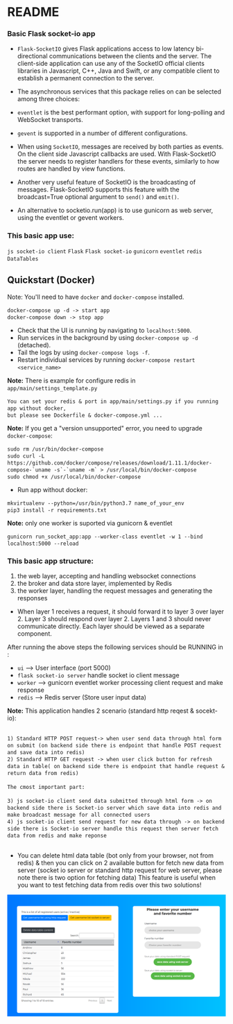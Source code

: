 # README # 

### Basic Flask socket-io app ###

* `Flask-SocketIO` gives Flask applications access to low latency bi-directional communications between the clients and the server. The client-side application can use any of the SocketIO official clients libraries in Javascript, C++, Java and Swift, or any compatible client to establish a permanent connection to the server.
* The asynchronous services that this package relies on can be selected among three choices:

 * `eventlet` is the best performant option, with support for long-polling and WebSocket transports.
 * `gevent` is supported in a number of different configurations. 
 
 * When using `SocketIO`, messages are received by both parties as events. On the client side Javascript callbacks are used. With Flask-SocketIO the server needs to register handlers for these events, similarly to how routes are handled by view functions.
 * Another very useful feature of SocketIO is the broadcasting of messages. Flask-SocketIO supports this feature with the broadcast=True optional argument to `send()` and `emit()`. 
 
 * An alternative to socketio.run(app) is to use gunicorn as web server, using the eventlet or gevent workers.
 
 
### This basic app use: ###
`js socket-io client` `Flask` `Flask socket-io` `gunicorn` `eventlet` `redis` `DataTables`


## Quickstart (Docker)
Note: You'll need to have `docker` and `docker-compose` installed.
```
docker-compose up -d -> start app 
docker-compose down -> stop app
```
* Check that the UI is running by navigating to `localhost:5000`.
* Run services in the background by using `docker-compose up -d` (detached).
* Tail the logs by using `docker-compose logs -f`.
* Restart individual services by running `docker-compose restart <service_name>`

**Note:** There is example for configure redis in `app/main/settings_template.py` 
```
You can set your redis & port in app/main/settings.py if you running app without docker, 
but please see Dockerfile & docker-compose.yml ... 

```

**Note:** If you get a "version unsupported" error, you need to upgrade `docker-compose`:
```
sudo rm /usr/bin/docker-compose
sudo curl -L https://github.com/docker/compose/releases/download/1.11.1/docker-compose-`uname -s`-`uname -m` > /usr/local/bin/docker-compose
sudo chmod +x /usr/local/bin/docker-compose
```
* Run app without docker:

```
mkvirtualenv --python=/usr/bin/python3.7 name_of_your_env
pip3 install -r requirements.txt
```
**Note:** only one worker is suported via gunicorn & eventlet
```
gunicorn run_socket_app:app --worker-class eventlet -w 1 --bind localhost:5000 --reload
```
### This basic app structure: ###
1. the web layer, accepting and handling websocket connections
2. the broker and data store layer, implemented by Redis
3. the worker layer, handling the request messages and generating the responses

* When layer 1 receives a request, it should forward it to layer 3 over layer 2. Layer 3 should respond over layer 2. Layers 1 and 3 should never communicate directly. Each layer should be viewed as a separate component.



After running the above steps the following services should be RUNNING in :
- `ui`  --> User interface (port 5000)
- `flask socket-io server` handle socket io client message
- `worker` --> gunicorn eventlet worker processing client request and make response  
- `redis` --> Redis server (Store user input data)

**Note:**  This application handles 2 scenario (standard http reqest & socekt-io):

```

1) Standard HTTP POST request-> when user send data through html form on submit (on backend side there is endpoint that handle POST request and save data into redis)
2) Standard HTTP GET request -> when user click button for refresh data in table( on backend side there is endpoint that handle request & return data from redis)

The cmost important part:

3) js socket-io client send data submitted through html form -> on backend side there is Socket-io server which save data into redis and make broadcast message for all connected users
4) js socket-io client send request for new data through -> on backend side there is Socket-io server handle this request then server fetch data from redis and make reponse
 
```

* You can delete html data table (bot only from your browser, not from redis) & then you can click on 2 available button for fetch new data from server
(socket io server or standard http request for web server, please note there is two option for fetching data)
This feature is useful when you want to test fetching data from redis over this two solutions!

![image info](app/static/Selection_521.png)
